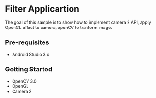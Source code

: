 Filter Applicartion
=====================================

The goal of this sample is to show how to implement camera 2 API, apply OpenGL effect to camera, openCV to tranform image.


Pre-requisites
--------------

- Android Studio 3.x

Getting Started
---------------

- OpenCV 3.0
- OpenGL
- Camera 2

